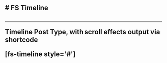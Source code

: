 <h2># FS Timeline<h2>
<hr>
<p>Timeline Post Type, with scroll effects output via shortcode</p>

[fs-timeline style='#']
